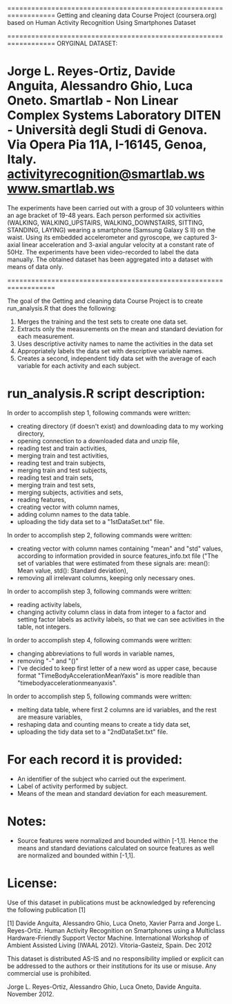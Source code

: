 ==================================================================
Getting and cleaning data Course Project (coursera.org) based on Human Activity Recognition Using Smartphones Dataset

==================================================================
ORYGINAL DATASET:

Jorge L. Reyes-Ortiz, Davide Anguita, Alessandro Ghio, Luca Oneto.
Smartlab - Non Linear Complex Systems Laboratory
DITEN - Università degli Studi di Genova.
Via Opera Pia 11A, I-16145, Genoa, Italy.
activityrecognition@smartlab.ws
www.smartlab.ws
==================================================================

The experiments have been carried out with a group of 30 volunteers within an age bracket of 19-48 years. Each person performed six activities (WALKING, WALKING_UPSTAIRS, WALKING_DOWNSTAIRS, SITTING, STANDING, LAYING) wearing a smartphone (Samsung Galaxy S II) on the waist. Using its embedded accelerometer and gyroscope, we captured 3-axial linear acceleration and 3-axial angular velocity at a constant rate of 50Hz. The experiments have been video-recorded to label the data manually. The obtained dataset has been aggregated into a dataset with means of data only.

==================================================================

The goal of the Getting and cleaning data Course Project is to create run_analysis.R that does the following:

1. Merges the training and the test sets to create one data set.
2. Extracts only the measurements on the mean and standard deviation for each measurement. 
3. Uses descriptive activity names to name the activities in the data set
4. Appropriately labels the data set with descriptive variable names. 
5. Creates a second, independent tidy data set with the average of each variable for each activity and each subject. 


run_analysis.R script description:
======================================
In order to accomplish step 1, following commands were written:
- creating directory (if doesn't exist) and downloading data to my working directory,
- opening connection to a downloaded data and unzip file,
- reading test and train activities,
- merging train and test activities,
- reading test and train subjects,
- merging train and test subjects,
- reading test and train sets,
- merging train and test sets,
- merging subjects, activities and sets,
- reading features,
- creating vector with column names,
- adding column names to the data table.
- uploading the tidy data set to a "1stDataSet.txt" file.
 

In order to accomplish step 2, following commands were written:
- creating vector with column names containing "mean" and "std" values, according to information provided in source features_info.txt file ("The set of variables that were estimated from these signals are: mean(): Mean value, std(): Standard deviation),
- removing all irrelevant columns, keeping only necessary ones. 

In order to accomplish step 3, following commands were written:
- reading activity labels,
- changing activity column class in data from integer to a factor and setting factor labels as activity labels, so that we can see activities in the table, not integers.

In order to accomplish step 4, following commands were written:
- changing abbreviations to full words in variable names,
- removing "-" and "()"
- I've decided to keep first letter of a new word as upper case, because format "TimeBodyAccelerationMeanYaxis" is more readible than "timebodyaccelerationmeanyaxis".

In order to accomplish step 5, following commands were written:
- melting data table, where first 2 columns are id variables, and the rest are measure variables,
- reshaping data and counting means to create a tidy data set,
- uploading the tidy data set to a "2ndDataSet.txt" file.


For each record it is provided:
================================

- An identifier of the subject who carried out the experiment.
- Label of activity performed by subject. 
- Means of the mean and standard deviation for each measurement.


Notes: 
======
- Source features were normalized and bounded within [-1,1]. Hence the means and standard deviations calculated on source features as well are normalized and bounded within [-1,1].

License:
========
Use of this dataset in publications must be acknowledged by referencing the following publication [1] 

[1] Davide Anguita, Alessandro Ghio, Luca Oneto, Xavier Parra and Jorge L. Reyes-Ortiz. Human Activity Recognition on Smartphones using a Multiclass Hardware-Friendly Support Vector Machine. International Workshop of Ambient Assisted Living (IWAAL 2012). Vitoria-Gasteiz, Spain. Dec 2012

This dataset is distributed AS-IS and no responsibility implied or explicit can be addressed to the authors or their institutions for its use or misuse. Any commercial use is prohibited.

Jorge L. Reyes-Ortiz, Alessandro Ghio, Luca Oneto, Davide Anguita. November 2012.
